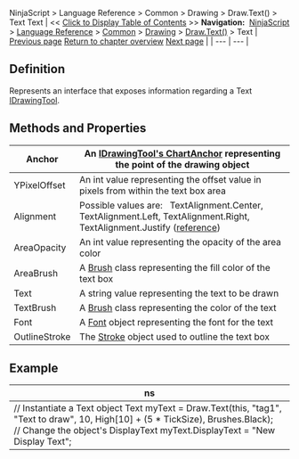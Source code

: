 ﻿
NinjaScript > Language Reference > Common > Drawing > Draw.Text() > Text
Text
| << [Click to Display Table of Contents](text.md) >> **Navigation:**     [NinjaScript](ninjascript.md) > [Language Reference](language_reference_wip.md) > [Common](common.md) > [Drawing](drawing.md) > [Draw.Text()](draw_text.md) > Text | [Previous page](draw_text.md) [Return to chapter overview](draw_text.md) [Next page](draw_textfixed.md) |
| --- | --- |
## Definition
Represents an interface that exposes information regarding a Text [IDrawingTool](idrawingtool.md).
 
## Methods and Properties
| Anchor | An [IDrawingTool's ChartAnchor](idrawingtool.htm#chartanchor) representing the point of the drawing object |
| --- | --- |
| YPixelOffset | An int value representing the offset value in pixels from within the text box area |
| Alignment | Possible values are:   TextAlignment.Center,  TextAlignment.Left,  TextAlignment.Right,  TextAlignment.Justify ([reference](https://msdn.microsoft.com/en-us/library/system.windows.textalignment(v=vs.110).aspx)) |
| AreaOpacity | An int value representing the opacity of the area color |
| AreaBrush | A [Brush](http://msdn.microsoft.com/en-us/library/system.windows.media.brush(v=vs.110).aspx) class representing the fill color of the text box |
| Text | A string value representing the text to be drawn |
| TextBrush | A [Brush](http://msdn.microsoft.com/en-us/library/system.windows.media.brush(v=vs.110).aspx) class representing the color of the text |
| Font | A [Font](http://msdn.microsoft.com/en-us/library/system.drawing.font_members(v=vs.90).aspx) object representing the font for the text |
| OutlineStroke | The [Stroke](stroke_class.md) object used to outline the text box |

## 
## 
## 
## Example
| ns |
| --- |
| // Instantiate a Text object Text myText = Draw.Text(this, "tag1", "Text to draw", 10, High[10] + (5 * TickSize), Brushes.Black);   // Change the object's DisplayText myText.DisplayText = "New Display Text"; |
